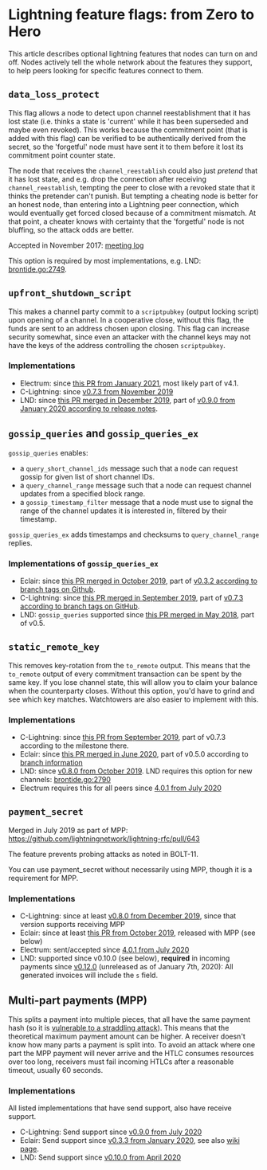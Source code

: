 # Lightning feature flags: from Zero to Hero

This article describes optional lightning features that nodes can turn on and off.
Nodes actively tell the whole network about the features they support, to help peers looking for specific features connect to them.

## `data_loss_protect`

This flag allows a node to detect upon channel reestablishment that it has lost state (i.e. thinks a state is 'current' while it has been superseded and maybe even revoked). This works because the commitment point (that is added with this flag) can be verified to be authentically derived from the secret, so the 'forgetful' node must have sent it to them before it lost its commitment point counter state.

The node that receives the `channel_reestablish` could also just _pretend_ that it has lost state, and e.g. drop the connection after receiving `channel_reestablish`, tempting the peer to close with a revoked state that it thinks the pretender can't punish. But tempting a cheating node is better for an honest node, than entering into a Lightning peer connection, which would eventually get forced closed because of a commitment mismatch. At that point, a cheater knows with certainty that the 'forgetful' node is not bluffing, so the attack odds are better.

Accepted in November 2017: [meeting log](https://docs.google.com/document/d/1x2Qr2VgqauFfPgs-uBv7B4GegifAzRmfA_LpebvsETM/edit)

This option is required by most implementations, e.g. LND: [brontide.go:2749](https://github.com/lightningnetwork/lnd/blob/cc0321d1881ed23c9608cf898af2e2a7b347304a/peer/brontide.go#L2749).

## `upfront_shutdown_script`

This makes a channel party commit to a `scriptpubkey` (output locking script) upon opening of a channel. In a cooperative close, without this flag, the funds are sent to an address chosen upon closing. This flag can increase security somewhat, since even an attacker with the channel keys may not have the keys of the address controlling the chosen `scriptpubkey`.

### Implementations

- Electrum: since [this PR from January 2021](https://github.com/spesmilo/electrum/pull/6875#issuecomment-757900498), most likely part of v4.1.
- C-Lightning: since [v0.7.3 from November 2019](https://medium.com/blockstream/the-latest-c-lightning-0-7-3-3efc107f092b)
- LND: since [this PR merged in December 2019](https://github.com/lightningnetwork/lnd/pull/3655), part of [v0.9.0 from January 2020 according to release notes](https://github.com/lightningnetwork/lnd/releases/tag/v0.9.0-beta).

## `gossip_queries` and `gossip_queries_ex`

`gossip_queries` enables:
* a `query_short_channel_ids` message such that a node can request gossip for given list of short channel IDs.
* a `query_channel_range` message such that a node can request channel updates from a specified block range.
* a `gossip_timestamp_filter` message that a node must use to signal the range of the channel updates it is interested in, filtered by their timestamp.

`gossip_queries_ex` adds timestamps and checksums to `query_channel_range` replies.

### Implementations of `gossip_queries_ex`

* Eclair: since [this PR merged in October 2019](https://github.com/ACINQ/eclair/pull/1165), part of [v0.3.2 according to branch tags on Github](https://github.com/ACINQ/eclair/commit/4300e7b651b934a5e0605d8a0319308894164936).
* C-Lightning: since [this PR merged in September 2019](https://github.com/ElementsProject/lightning/pull/3071/commits/b553da3910daab41d5ef62281d92bb3499a146b2), part of [v0.7.3 according to branch tags on GitHub](https://github.com/ElementsProject/lightning/commit/27790832a5ee60fb595b322386d02883e77cd71a).
* LND: `gossip_queries` supported since [this PR merged in May 2018](https://github.com/lightningnetwork/lnd/pull/1106), part of v0.5.

## `static_remote_key`

This removes key-rotation from the `to_remote` output. This means that the `to_remote` output of every commitment transaction can be spent by the same key. If you lose channel state, this will allow you to claim your balance when the counterparty closes. Without this option, you'd have to grind and see which key matches. Watchtowers are also easier to implement with this.

### Implementations

- C-Lightning: since [this PR from September 2019](https://github.com/ElementsProject/lightning/pull/3104), part of v0.7.3 according to the milestone there.
- Eclair: since [this PR merged in June 2020](https://github.com/ACINQ/eclair/pull/1141), part of v0.5.0 according to [branch information](https://github.com/ACINQ/eclair/commit/dc364a1996548e405199fe38ad861a693baf4787)
- LND: since [v0.8.0 from October 2019](https://github.com/lightningnetwork/lnd/releases/tag/v0.8.0-beta). LND requires this option for new channels: [brontide.go:2790](https://github.com/lightningnetwork/lnd/blob/cc0321d1881ed23c9608cf898af2e2a7b347304a/peer/brontide.go#L2790)
- Electrum requires this for all peers since [4.0.1 from July 2020](https://github.com/spesmilo/electrum/blob/922a48f2b74bd6c58682f9d5b6163c4fbd45981a/RELEASE-NOTES#L107)

## `payment_secret`

Merged in July 2019 as part of MPP: https://github.com/lightningnetwork/lightning-rfc/pull/643

The feature prevents probing attacks as noted in BOLT-11.

You can use payment_secret without necessarily using MPP, though it is a requirement for MPP.

### Implementations

- C-Lightning: since at least [v0.8.0 from December 2019](https://github.com/ElementsProject/lightning/releases/tag/v0.8.0), since that version supports receiving MPP
- Eclair: since at least [this PR from October 2019](https://github.com/ACINQ/eclair/pull/1153), released with MPP (see below)
- Electrum: sent/accepted since [4.0.1 from July 2020](https://github.com/spesmilo/electrum/blob/922a48f2b74bd6c58682f9d5b6163c4fbd45981a/RELEASE-NOTES#L107)
- LND: supported since v0.10.0 (see below), **required** in incoming payments since [v0.12.0](https://github.com/lightningnetwork/lnd/pull/4752) (unreleased as of January 7th, 2020):  All generated invoices will include the `s` field.

## Multi-part payments (MPP)

This splits a payment into multiple pieces, that all have the same payment hash (so it is [vulnerable to a straddling attack](https://lists.linuxfoundation.org/pipermail/lightning-dev/2018-February/000993.html)). This means that the theoretical maximum payment amount can be higher. A receiver doesn't know how many parts a payment is split into. To avoid an attack where one part the MPP payment will never arrive and the HTLC consumes resources over too long, receivers must fail incoming HTLCs after a reasonable timeout, usually 60 seconds.

### Implementations
All listed implementations that have send support, also have receive support.

- C-Lightning: Send support since [v0.9.0 from July 2020](https://github.com/ElementsProject/lightning/releases/tag/v0.9.0)
- Eclair: Send support since [v0.3.3 from January 2020](https://github.com/ACINQ/eclair/releases/tag/v0.3.3), see also [wiki page](https://github.com/ACINQ/eclair/wiki/Multipart-Payments).
- LND: Send support since [v0.10.0 from April 2020](https://github.com/lightningnetwork/lnd/releases/tag/v0.10.0-beta)
